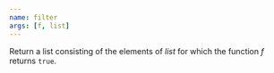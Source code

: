 ```yaml
---
name: filter
args: [f, list]
---
```

Return a list consisting of the elements of *list* for which the
function *f* returns `true`.
